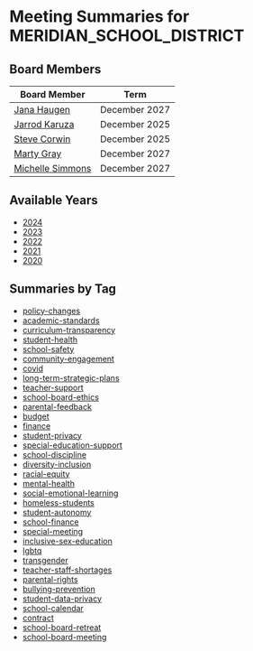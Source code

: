 # Meeting Summaries for MERIDIAN_SCHOOL_DISTRICT

## Board Members

| Board Member       | Term           |
|--------------------|----------------|
| [Jana Haugen](board_member_331.md) | December 2027 |
| [Jarrod Karuza](board_member_332.md) | December 2025 |
| [Steve Corwin](board_member_333.md) | December 2025 |
| [Marty Gray](board_member_334.md) | December 2027 |
| [Michelle Simmons](board_member_335.md) | December 2027 |

## Available Years
- [2024](school_board_66_year_2024.md)
- [2023](school_board_66_year_2023.md)
- [2022](school_board_66_year_2022.md)
- [2021](school_board_66_year_2021.md)
- [2020](school_board_66_year_2020.md)

## Summaries by Tag
- [policy-changes](school_board_66_tag_policy-changes.md)
- [academic-standards](school_board_66_tag_academic-standards.md)
- [curriculum-transparency](school_board_66_tag_curriculum-transparency.md)
- [student-health](school_board_66_tag_student-health.md)
- [school-safety](school_board_66_tag_school-safety.md)
- [community-engagement](school_board_66_tag_community-engagement.md)
- [covid](school_board_66_tag_covid.md)
- [long-term-strategic-plans](school_board_66_tag_long-term-strategic-plans.md)
- [teacher-support](school_board_66_tag_teacher-support.md)
- [school-board-ethics](school_board_66_tag_school-board-ethics.md)
- [parental-feedback](school_board_66_tag_parental-feedback.md)
- [budget](school_board_66_tag_budget.md)
- [finance](school_board_66_tag_finance.md)
- [student-privacy](school_board_66_tag_student-privacy.md)
- [special-education-support](school_board_66_tag_special-education-support.md)
- [school-discipline](school_board_66_tag_school-discipline.md)
- [diversity-inclusion](school_board_66_tag_diversity-inclusion.md)
- [racial-equity](school_board_66_tag_racial-equity.md)
- [mental-health](school_board_66_tag_mental-health.md)
- [social-emotional-learning](school_board_66_tag_social-emotional-learning.md)
- [homeless-students](school_board_66_tag_homeless-students.md)
- [student-autonomy](school_board_66_tag_student-autonomy.md)
- [school-finance](school_board_66_tag_school-finance.md)
- [special-meeting](school_board_66_tag_special-meeting.md)
- [inclusive-sex-education](school_board_66_tag_inclusive-sex-education.md)
- [lgbtq](school_board_66_tag_lgbtq.md)
- [transgender](school_board_66_tag_transgender.md)
- [teacher-staff-shortages](school_board_66_tag_teacher-staff-shortages.md)
- [parental-rights](school_board_66_tag_parental-rights.md)
- [bullying-prevention](school_board_66_tag_bullying-prevention.md)
- [student-data-privacy](school_board_66_tag_student-data-privacy.md)
- [school-calendar](school_board_66_tag_school-calendar.md)
- [contract](school_board_66_tag_contract.md)
- [school-board-retreat](school_board_66_tag_school-board-retreat.md)
- [school-board-meeting](school_board_66_tag_school-board-meeting.md)
